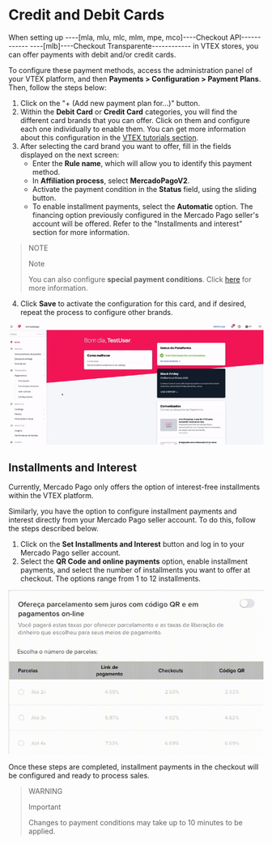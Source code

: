 # Credit and Debit Cards 

When setting up ----[mla, mlu, mlc, mlm, mpe, mco]----Checkout API------------ ----[mlb]----Checkout Transparente------------ in VTEX stores, you can offer payments with debit and/or credit cards. 

To configure these payment methods, access the administration panel of your VTEX platform, and then **Payments > Configuration > Payment Plans**. Then, follow the steps below: 

1. Click on the "+ (Add new payment plan for...)" button. 
2. Within the **Debit Card** or **Credit Card** categories, you will find the different card brands that you can offer. Click on them and configure each one individually to enable them. You can get more information about this configuration in the [VTEX tutorials section](https://help.vtex.com/en/tutorial/payment-conditions--tutorials_455#interest-free-installments). 
3. After selecting the card brand you want to offer, fill in the fields displayed on the next screen: 
    * Enter the **Rule name**, which will allow you to identify this payment method. 
    * In **Affiliation process**, select **MercadoPagoV2**. 
    * Activate the payment condition in the **Status** field, using the sliding button. 
    * To enable installment payments, select the **Automatic** option. The financing option previously configured in the Mercado Pago seller's account will be offered. Refer to the "Installments and interest" section for more information. 

> NOTE 
>
> Note 
> 
> You can also configure **special payment conditions**. Click [here](https://help.vtex.com/en/tutorial/special-conditions--tutorials_456?&utm_source=admin) for more information. 

4. Click **Save** to activate the configuration for this card, and if desired, repeat the process to configure other brands. 

![Configure payment conditions with credit card](/images/vtex/paymentconditions-cc-imagenv2-pt.gif) 


## Installments and Interest 

Currently, Mercado Pago only offers the option of interest-free installments within the VTEX platform. 

Similarly, you have the option to configure installment payments and interest directly from your Mercado Pago seller account. To do this, follow the steps described below. 

1. Click on the **Set Installments and Interest** button and log in to your Mercado Pago seller account. 
2. Select the **QR Code and online payments** option, enable installment payments, and select the number of installments you want to offer at checkout. The options range from 1 to 12 installments. 

![Installment and interest](/images/adobe-commerce/parcelamento.gif)

Once these steps are completed, installment payments in the checkout will be configured and ready to process sales.


> WARNING 
> 
> Important
> 
> Changes to payment conditions may take up to 10 minutes to be applied.